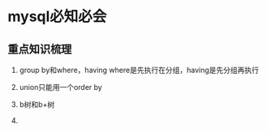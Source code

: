 # mysql必知必会

## 重点知识梳理

1. group by和where，having
   where是先执行在分组，having是先分组再执行

2. union只能用一个order by

3. b树和b+树

4. 